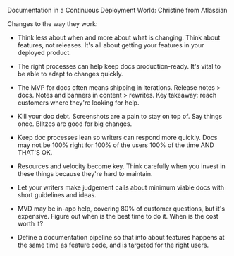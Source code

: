 Documentation in a Continuous Deployment World: Christine from Atlassian

Changes to the way they work:

- Think less about when and more about what is changing. Think about features, not releases. It's all about getting your features in your deployed product.
- The right processes can help keep docs production-ready. It's vital to be able to adapt to changes quickly.
- The MVP for docs often means shipping in iterations. Release notes > docs. Notes and banners in content > rewrites. Key takeaway: reach customers where they're looking for help.
- Kill your doc debt. Screenshots are a pain to stay on top of. Say things once. Blitzes are good for big changes.
- Keep doc processes lean so writers can respond more quickly. Docs may not be 100% right for 100% of the users 100% of the time AND THAT'S OK.
- Resources and velocity become key. Think carefully when you invest in these things because they're hard to maintain.

- Let your writers make judgement calls about minimum viable docs with short guidelines and ideas.
- MVD may be in-app help, covering 80% of customer questions, but it's expensive. Figure out when is the best time to do it. When is the cost worth it?
- Define a documentation pipeline so that info about features happens at the same time as feature code, and is targeted for the right users.
